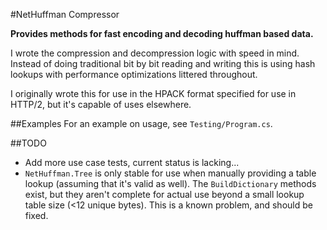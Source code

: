 #NetHuffman Compressor

**Provides methods for fast encoding and decoding huffman based data.**

I wrote the compression and decompression logic with speed in mind. Instead of doing traditional bit by bit reading and writing this is using hash lookups with performance optimizations littered throughout.

I originally wrote this for use in the HPACK format specified for use in HTTP/2, but it's capable of uses elsewhere.

##Examples
For an example on usage, see `Testing/Program.cs`.

##TODO
- Add more use case tests, current status is lacking...
- `NetHuffman.Tree` is only stable for use when manually providing a table lookup (assuming that it's valid as well). The `BuildDictionary` methods exist, but they aren't complete for actual use beyond a small lookup table size (<12 unique bytes). This is a known problem, and should be fixed.